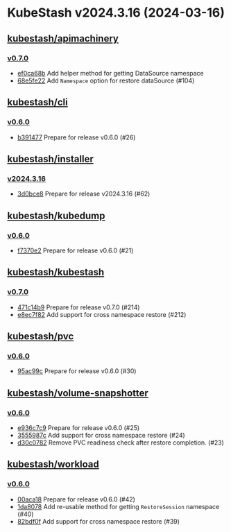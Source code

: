# KubeStash v2024.3.16 (2024-03-16)


## [kubestash/apimachinery](https://github.com/kubestash/apimachinery)

### [v0.7.0](https://github.com/kubestash/apimachinery/releases/tag/v0.7.0)

- [ef0ca68b](https://github.com/kubestash/apimachinery/commit/ef0ca68b) Add helper method for getting DataSource namespace
- [68e5fe22](https://github.com/kubestash/apimachinery/commit/68e5fe22) Add `Namespace` option for restore dataSource (#104)



## [kubestash/cli](https://github.com/kubestash/cli)

### [v0.6.0](https://github.com/kubestash/cli/releases/tag/v0.6.0)

- [b391477](https://github.com/kubestash/cli/commit/b391477) Prepare for release v0.6.0 (#26)



## [kubestash/installer](https://github.com/kubestash/installer)

### [v2024.3.16](https://github.com/kubestash/installer/releases/tag/v2024.3.16)

- [3d0bce8](https://github.com/kubestash/installer/commit/3d0bce8) Prepare for release v2024.3.16 (#62)



## [kubestash/kubedump](https://github.com/kubestash/kubedump)

### [v0.6.0](https://github.com/kubestash/kubedump/releases/tag/v0.6.0)

- [f7370e2](https://github.com/kubestash/kubedump/commit/f7370e2) Prepare for release v0.6.0 (#21)



## [kubestash/kubestash](https://github.com/kubestash/kubestash)

### [v0.7.0](https://github.com/kubestash/kubestash/releases/tag/v0.7.0)

- [471c14b9](https://github.com/kubestash/kubestash/commit/471c14b9) Prepare for release v0.7.0 (#214)
- [e8ec7f82](https://github.com/kubestash/kubestash/commit/e8ec7f82) Add support for cross namespace restore (#212)



## [kubestash/pvc](https://github.com/kubestash/pvc)

### [v0.6.0](https://github.com/kubestash/pvc/releases/tag/v0.6.0)

- [95ac99c](https://github.com/kubestash/pvc/commit/95ac99c) Prepare for release v0.6.0 (#30)



## [kubestash/volume-snapshotter](https://github.com/kubestash/volume-snapshotter)

### [v0.6.0](https://github.com/kubestash/volume-snapshotter/releases/tag/v0.6.0)

- [e936c7c9](https://github.com/kubestash/volume-snapshotter/commit/e936c7c9) Prepare for release v0.6.0 (#25)
- [3555987c](https://github.com/kubestash/volume-snapshotter/commit/3555987c) Add support for cross namespace restore (#24)
- [d30c0782](https://github.com/kubestash/volume-snapshotter/commit/d30c0782) Remove PVC readiness check after restore completion. (#23)



## [kubestash/workload](https://github.com/kubestash/workload)

### [v0.6.0](https://github.com/kubestash/workload/releases/tag/v0.6.0)

- [00aca18](https://github.com/kubestash/workload/commit/00aca18) Prepare for release v0.6.0 (#42)
- [1da8078](https://github.com/kubestash/workload/commit/1da8078) Add re-usable method for getting `RestoreSession` namespace (#40)
- [82bdf0f](https://github.com/kubestash/workload/commit/82bdf0f) Add support for cross namespace restore (#39)



